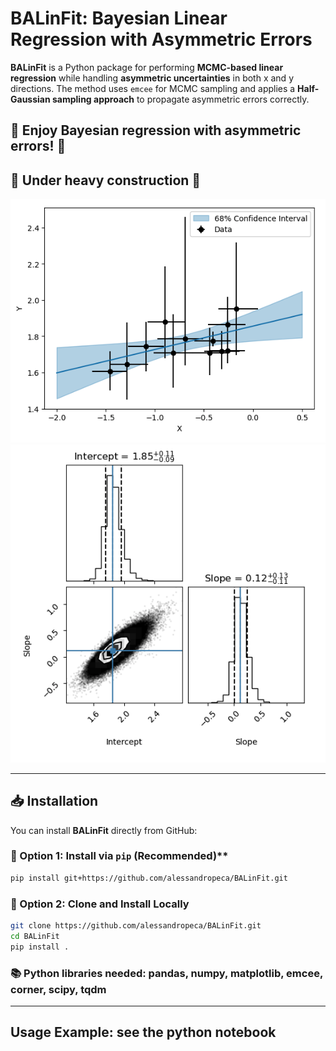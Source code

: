 # **BALinFit: Bayesian Linear Regression with Asymmetric Errors**
**BALinFit** is a Python package for performing **MCMC-based linear regression** while handling **asymmetric uncertainties** in both x and y directions. The method uses `emcee` for MCMC sampling and applies a **Half-Gaussian sampling approach** to propagate asymmetric errors correctly.

## 🚀 Enjoy Bayesian regression with asymmetric errors! 🚀
## 🚧 Under heavy construction 🚧 

![Example Plot](fit_results.png)
![Example Plot](corner_results.png)

---

## **📥 Installation**

You can install **BALinFit** directly from GitHub:

### 🔹 Option 1: Install via `pip` (Recommended)**
```bash
pip install git+https://github.com/alessandropeca/BALinFit.git
```

### 🔹 Option 2: Clone and Install Locally
```bash
git clone https://github.com/alessandropeca/BALinFit.git
cd BALinFit
pip install .
```

### 📚 Python libraries needed: pandas, numpy, matplotlib, emcee, corner, scipy, tqdm

---
## Usage Example: see the python notebook


